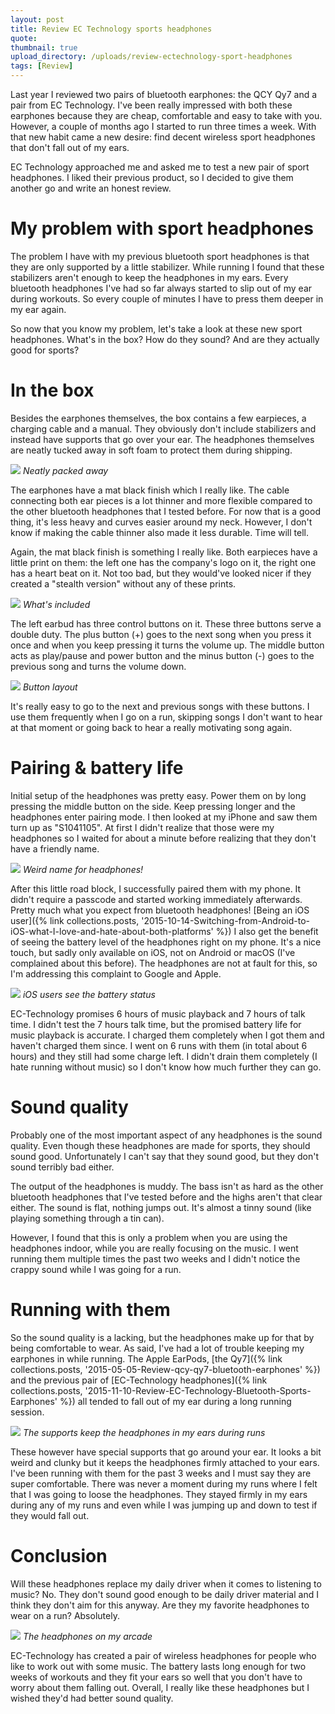 ```yaml
---
layout: post
title: Review EC Technology sports headphones
quote: 
thumbnail: true
upload_directory: /uploads/review-ectechnology-sport-headphones
tags: [Review]
---
```


Last year I reviewed two pairs of bluetooth earphones: the QCY Qy7 and a pair from EC Technology. I've been really impressed with both these earphones because they are cheap, comfortable and easy to take with you. However, a couple of months ago I started to run three times a week. With that new habit came a new desire: find decent wireless sport headphones that don't fall out of my ears.

<!--more-->

EC Technology approached me and asked me to test a new pair of sport headphones. I liked their previous product, so I decided to give them another go and write an honest review. 

# My problem with sport headphones
The problem I have with my previous bluetooth sport headphones is that they are only supported by a little stabilizer. While running I found that these stabilizers aren't enough to keep the headphones in my ears. Every bluetooth headphones I've had so far always started to slip out of my ear during workouts. So every couple of minutes I have to press them deeper in my ear again.

So now that you know my problem, let's take a look at these new sport headphones. What's in the box? How do they sound? And are they actually good for sports?

# In the box
Besides the earphones themselves, the box contains a few earpieces, a charging cable and a manual. They obviously don't include stabilizers and instead have supports that go over your ear. The headphones themselves are neatly tucked away in soft foam to protect them during shipping.

![](/uploads/review-ectechnology-sport-headphones/in-the-box.jpg)
*Neatly packed away*

The earphones have a mat black finish which I really like. The cable connecting both ear pieces is a lot thinner and more flexible compared to the other bluetooth headphones that I tested before. For now that is a good thing, it's less heavy and curves easier around my neck. However, I don't know if making the cable thinner also made it less durable. Time will tell.

Again, the mat black finish is something I really like. Both earpieces have a little print on them: the left one has the company's logo on it, the right one has a heart beat on it. Not too bad, but they would've looked nicer if they created a "stealth version" without any of these prints.

![](/uploads/review-ectechnology-sport-headphones/included.jpg)
*What's included*

The left earbud has three control buttons on it. These three buttons serve a double duty. The plus button (+) goes to the next song when you press it once and when you keep pressing it turns the volume up. The middle button acts as play/pause and power button and the minus button (-) goes to the previous song and turns the volume down. 

![](/uploads/review-ectechnology-sport-headphones/button-layout.jpg)
*Button layout*

It's really easy to go to the next and previous songs with these buttons. I use them frequently when I go on a run, skipping songs I don't want to hear at that moment or going back to hear a really motivating song again.

# Pairing & battery life
Initial setup of the headphones was pretty easy. Power them on by long pressing the middle button on the side. Keep pressing longer and the headphones enter pairing mode. I then looked at my iPhone and saw them turn up as "S1041105". At first I didn't realize that those were my headphones so I waited for about a minute before realizing that they don't have a friendly name.

![](/uploads/review-ectechnology-sport-headphones/bluetooth-pairing.jpg)
*Weird name for headphones!*

After this little road block, I successfully paired them with my phone. It didn't require a passcode and started working immediately afterwards. Pretty much what you expect from bluetooth headphones! [Being an iOS user]({% link collections.posts, '2015-10-14-Switching-from-Android-to-iOS-what-I-love-and-hate-about-both-platforms' %}) I also get the benefit of seeing the battery level of the headphones right on my phone. It's a nice touch, but sadly only available on iOS, not on Android or macOS (I've complained about this before). The headphones are not at fault for this, so I'm addressing this complaint to Google and Apple.

![](/uploads/review-ectechnology-sport-headphones/bluetooth-batterylevel.jpg)
*iOS users see the battery status*

EC-Technology promises 6 hours of music playback and 7 hours of talk time. I didn't test the 7 hours talk time, but the promised battery life for music playback is accurate. I charged them completely when I got them and haven't charged them since. I went on 6 runs with them (in total about 6 hours) and they still had some charge left. I didn't drain them completely (I hate running without music) so I don't know how much further they can go.

# Sound quality
Probably one of the most important aspect of any headphones is the sound quality. Even though these headphones are made for sports, they should sound good. Unfortunately I can't say that they sound good, but they don't sound terribly bad either. 

The output of the headphones is muddy. The bass isn't as hard as the other bluetooth headphones that I've tested before and the highs aren't that clear either. The sound is flat, nothing jumps out. It's almost a tinny sound (like playing something through a tin can).

However, I found that this is only a problem when you are using the headphones indoor, while you are really focusing on the music. I went running them multiple times the past two weeks and I didn't notice the crappy sound while I was going for a run.

# Running with them
So the sound quality is a lacking, but the headphones make up for that by being comfortable to wear. As said, I've had a lot of trouble keeping my earphones in while running. The Apple EarPods, [the Qy7]({% link collections.posts, '2015-05-05-Review-qcy-qy7-bluetooth-earphones' %}) and the previous pair of [EC-Technology headphones]({% link collections.posts, '2015-11-10-Review-EC-Technology-Bluetooth-Sports-Earphones' %}) all tended to fall out of my ear during a long running session.

![](/uploads/review-ectechnology-sport-headphones/headphones-in-ears.jpg)
*The supports keep the headphones in my ears during runs*

These however have special supports that go around your ear. It looks a bit weird and clunky but it keeps the headphones firmly attached to your ears. I've been running with them for the past 3 weeks and I must say they are super comfortable. There was never a moment during my runs where I felt that I was going to loose the headphones. They stayed firmly in my ears during any of my runs and even while I was jumping up and down to test if they would fall out. 

# Conclusion
Will these headphones replace my daily driver when it comes to listening to music? No. They don't sound good enough to be daily driver material and I think they don't aim for this anyway. Are they my favorite headphones to wear on a run? Absolutely.

![](/uploads/review-ectechnology-sport-headphones/headphones-on-arcade.jpg)
*The headphones on my arcade*

EC-Technology has created a pair of wireless headphones for people who like to work out with some music. The battery lasts long enough for two weeks of workouts and they fit your ears so well that you don't have to worry about them falling out. Overall, I really like these headphones but I wished they'd had better sound quality.
